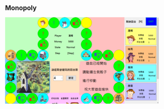 ## Monopoly

![Foo](https://github.com/ChouJustice/WinForm-Project/blob/master/Images/monopoly.png)
